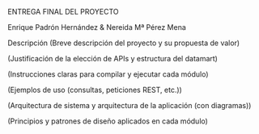 ENTREGA FINAL DEL PROYECTO

Enrique Padrón Hernández
 & Nereida Mª Pérez Mena

Descripción 
(Breve descripción del proyecto y su propuesta de valor)

(Justificación de la elección de APIs y estructura del datamart)

(Instrucciones claras para compilar y ejecutar cada módulo)

(Ejemplos de uso (consultas, peticiones REST, etc.))

(Arquitectura de sistema y arquitectura de la aplicación (con diagramas))

(Principios y patrones de diseño aplicados en cada módulo)
